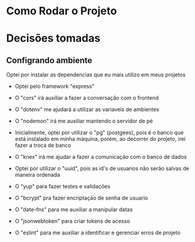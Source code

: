 # Como Rodar o Projeto

# Decisões tomadas

## Configrando ambiente

Optei por instalar as dependencias que eu mais utilizo em meus projetos

- Optei pelo framework "express"

- O "cors" irá auxiliar a fazer a conversação com o frontend

- O "dotenv" me ajudará a utilizar as variaveis de ambientes

- O "nodemon" irá me auxiliar mantendo o servidor de pé

- Inicialmente, optei por utilizar o "pg" (postgees), pois é o banco que está instalado em minha máquina, porém, ao decorrer do projeto, irei fazer a troca de banco

- O "knex" irá me ajudar a fazer a comunicação com o banco de dados

- Optei por utilizar o "uuid", pois as id's de usuarios não serão salvas de maneira ordenada

- O "yup" para fazer testes e validações

- O "bcrypt" pra fazer encriptação de senha de usuario

- O "date-fns" para me auxiliar a manipular datas

- O "jsonwebtoken" para criar tokens de acesso

- O "eslint" para me auxiliar a identificar e gerenciar erros de projeto